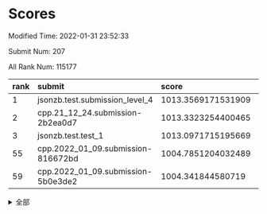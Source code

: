 # Scores

Modified Time: 2022-01-31 23:52:33

Submit Num: 207

All Rank Num: 115177

| rank |               submit               |       score        |       sigma        | pk_num |
| :--- | :--------------------------------- | :----------------- | :----------------- | :----- |
| 1    | jsonzb.test.submission_level_4     | 1013.3569171531909 | 0.8258902204274154 | 2225   |
| 2    | cpp.21_12_24.submission-2b2ea0d7   | 1013.3323254400465 | 0.8444935622469834 | 2228   |
| 3    | jsonzb.test.test_1                 | 1013.0971715195669 | 0.8191980238253601 | 2223   |
| 55   | cpp.2022_01_09.submission-816672bd | 1004.7851204032489 | 0.714622436267106  | 2229   |
| 59   | cpp.2022_01_09.submission-5b0e3de2 | 1004.341844580719  | 0.7225195413518598 | 2221   |


<details>
<summary>全部</summary>

| rank |                 submit                 |       score        |       sigma        | pk_num |
| :--- | :------------------------------------- | :----------------- | :----------------- | :----- |
| 1    | jsonzb.test.submission_level_4         | 1013.3569171531909 | 0.8258902204274154 | 2225   |
| 2    | cpp.21_12_24.submission-2b2ea0d7       | 1013.3323254400465 | 0.8444935622469834 | 2228   |
| 3    | jsonzb.test.test_1                     | 1013.0971715195669 | 0.8191980238253601 | 2223   |
| 4    | gobigger.level_3.submission_level_3_45 | 1012.0011544455954 | 0.7851288040188108 | 2229   |
| 5    | gobigger.level_3.submission_level_3_36 | 1011.7770223591232 | 0.7647788256506883 | 2226   |
| 6    | gobigger.level_3.submission_level_3_25 | 1011.0484070204677 | 0.7748055296367358 | 2228   |
| 7    | gobigger.level_3.submission_level_3_39 | 1010.8036831967084 | 0.7747576023977049 | 2226   |
| 8    | gobigger.level_3.submission_level_3_35 | 1010.7745153228674 | 0.8093469252269295 | 2224   |
| 9    | gobigger.level_3.submission_level_3_12 | 1010.6648034640021 | 0.7744025685303904 | 2231   |
| 10   | gobigger.level_3.submission_level_3_8  | 1010.6524986466577 | 0.7791014630984331 | 2229   |
| 11   | gobigger.level_3.submission_level_3_33 | 1010.6441114027228 | 0.7670101866688936 | 2229   |
| 12   | gobigger.level_3.submission_level_3_40 | 1010.6046639950288 | 0.7542770393810106 | 2227   |
| 13   | gobigger.level_3.submission_level_3_15 | 1010.4009012782489 | 0.7485878785699459 | 2228   |
| 14   | gobigger.level_3.submission_level_3_31 | 1010.3401594531641 | 0.7976808327664812 | 2226   |
| 15   | gobigger.level_3.submission_level_3_24 | 1010.3393130837987 | 0.7483778213506411 | 2226   |
| 16   | gobigger.level_3.submission_level_3_38 | 1010.2862729424542 | 0.7596732900217629 | 2223   |
| 17   | gobigger.level_3.submission_level_3_49 | 1010.2735734940437 | 0.7651274477151001 | 2230   |
| 18   | gobigger.level_3.submission_level_3_0  | 1010.2647598389208 | 0.7632520785124783 | 2222   |
| 19   | gobigger.level_3.submission_level_3_42 | 1010.2547411862391 | 0.7560917315210536 | 2223   |
| 20   | gobigger.level_3.submission_level_3_30 | 1010.2401635127088 | 0.760718579695206  | 2227   |
| 21   | gobigger.level_3.submission_level_3_48 | 1010.1798864622086 | 0.7468355303118334 | 2228   |
| 22   | gobigger.level_3.submission_level_3_2  | 1010.1338958834694 | 0.7434043462098779 | 2224   |
| 23   | gobigger.level_3.submission_level_3_28 | 1010.0888253652957 | 0.763086546432815  | 2227   |
| 24   | gobigger.level_3.submission_level_3_14 | 1010.0750166242547 | 0.7451076045032105 | 2228   |
| 25   | gobigger.level_3.submission_level_3_6  | 1009.9402362258637 | 0.7487666212822377 | 2222   |
| 26   | gobigger.level_3.submission_level_3_10 | 1009.8948561503095 | 0.7480310985576407 | 2224   |
| 27   | gobigger.level_3.submission_level_3_5  | 1009.8786093892875 | 0.7527516476123695 | 2227   |
| 28   | gobigger.level_3.submission_level_3_26 | 1009.7911825298546 | 0.7525756549525539 | 2224   |
| 29   | gobigger.level_3.submission_level_3_18 | 1009.728587790522  | 0.7456691490008296 | 2223   |
| 30   | gobigger.level_3.submission_level_3_29 | 1009.6369837036265 | 0.7594823469414822 | 2226   |
| 31   | gobigger.level_3.submission_level_3_9  | 1009.6029505543387 | 0.7509825774903336 | 2230   |
| 32   | gobigger.level_3.submission_level_3_16 | 1009.5799670858166 | 0.7270594611464759 | 2226   |
| 33   | gobigger.level_3.submission_level_3_1  | 1009.5737330045419 | 0.7426681658343508 | 2226   |
| 34   | gobigger.level_3.submission_level_3_3  | 1009.5468114000814 | 0.764645409884904  | 2226   |
| 35   | gobigger.level_3.submission_level_3_43 | 1009.5229631024916 | 0.7556924732425221 | 2226   |
| 36   | gobigger.level_3.submission_level_3_19 | 1009.4732605780447 | 0.7652608646160307 | 2222   |
| 37   | gobigger.level_3.submission_level_3_27 | 1009.4658766086018 | 0.7427005943275785 | 2223   |
| 38   | gobigger.level_3.submission_level_3_4  | 1009.4623932669117 | 0.7648318439234486 | 2229   |
| 39   | gobigger.level_3.submission_level_3_13 | 1009.4248758710866 | 0.7640836067117244 | 2228   |
| 40   | gobigger.level_3.submission_level_3_11 | 1009.3753844371694 | 0.7427224973117836 | 2227   |
| 41   | gobigger.level_3.submission_level_3_34 | 1009.374031998446  | 0.7376187878154804 | 2226   |
| 42   | gobigger.level_3.submission_level_3_7  | 1009.3700504326019 | 0.7337401524227711 | 2228   |
| 43   | gobigger.level_3.submission_level_3_37 | 1009.3606173319081 | 0.7626662940236494 | 2224   |
| 44   | gobigger.level_3.submission_level_3_21 | 1009.2849704009585 | 0.7469333634260853 | 2229   |
| 45   | gobigger.level_3.submission_level_3_47 | 1009.2355607987307 | 0.7470042122789214 | 2229   |
| 46   | gobigger.level_3.submission_level_3_22 | 1009.0983291846417 | 0.752162636487513  | 2221   |
| 47   | gobigger.level_3.submission_level_3_23 | 1009.0000175201777 | 0.7430499395503176 | 2222   |
| 48   | gobigger.level_3.submission_level_3_32 | 1008.82072956956   | 0.7495838499154008 | 2231   |
| 49   | gobigger.level_3.submission_level_3_41 | 1008.7234318191578 | 0.7518153898294193 | 2231   |
| 50   | gobigger.level_3.submission_level_3_44 | 1008.5772125671979 | 0.7249466859741462 | 2225   |
| 51   | gobigger.level_3.submission_level_3_20 | 1008.5570634283729 | 0.7439556209848303 | 2228   |
| 52   | gobigger.level_3.submission_level_3_46 | 1008.1667459483027 | 0.7370746208490188 | 2232   |
| 53   | gobigger.level_3.submission_level_3_17 | 1008.1351058532928 | 0.758993107422132  | 2225   |
| 54   | gobigger.level_1.submission_level_1_30 | 1005.4621341134144 | 0.7330638855571494 | 2221   |
| 55   | cpp.2022_01_09.submission-816672bd     | 1004.7851204032489 | 0.714622436267106  | 2229   |
| 56   | gobigger.level_1.submission_level_1_8  | 1004.7255815807786 | 0.7167302769734801 | 2223   |
| 57   | gobigger.level_1.submission_level_1_22 | 1004.512830329992  | 0.7245401670369412 | 2228   |
| 58   | gobigger.level_1.submission_level_1_19 | 1004.3951489007765 | 0.7203603160732749 | 2226   |
| 59   | cpp.2022_01_09.submission-5b0e3de2     | 1004.341844580719  | 0.7225195413518598 | 2221   |
| 60   | gobigger.level_1.submission_level_1_17 | 1004.3274756827368 | 0.7050499799514098 | 2225   |
| 61   | gobigger.level_1.submission_level_1_14 | 1004.2800978923252 | 0.7138378121628433 | 2225   |
| 62   | gobigger.level_1.submission_level_1_1  | 1004.2253642991366 | 0.7281663813946821 | 2227   |
| 63   | gobigger.level_1.submission_level_1_49 | 1004.1358540597727 | 0.7086090265086457 | 2227   |
| 64   | gobigger.level_1.submission_level_1_39 | 1004.1316114270364 | 0.7153470598424657 | 2222   |
| 65   | gobigger.level_1.submission_level_1_29 | 1004.1303874134586 | 0.7140166866644805 | 2229   |
| 66   | gobigger.level_1.submission_level_1_6  | 1004.1299807019832 | 0.7084117393474985 | 2222   |
| 67   | gobigger.level_1.submission_level_1_42 | 1004.0140977921606 | 0.725144821143407  | 2230   |
| 68   | gobigger.level_1.submission_level_1_43 | 1003.9412428402934 | 0.7216583827794941 | 2229   |
| 69   | gobigger.level_1.submission_level_1_41 | 1003.7722098354772 | 0.7175068494410118 | 2230   |
| 70   | gobigger.level_1.submission_level_1_32 | 1003.7292412054668 | 0.724256019614265  | 2227   |
| 71   | gobigger.level_1.submission_level_1_48 | 1003.6252807857427 | 0.7144646717192734 | 2222   |
| 72   | gobigger.level_1.submission_level_1_21 | 1003.5782840210416 | 0.7257863978841588 | 2228   |
| 73   | gobigger.level_1.submission_level_1_34 | 1003.5649774075118 | 0.7223779498865837 | 2226   |
| 74   | gobigger.level_1.submission_level_1_10 | 1003.5621277788995 | 0.7181981704559217 | 2222   |
| 75   | gobigger.level_1.submission_level_1_31 | 1003.5390813011246 | 0.7123764319053946 | 2222   |
| 76   | gobigger.level_1.submission_level_1_47 | 1003.4981815314766 | 0.7170770081228649 | 2228   |
| 77   | gobigger.level_1.submission_level_1_13 | 1003.494296811015  | 0.7229703725775466 | 2222   |
| 78   | gobigger.level_1.submission_level_1_33 | 1003.4301814573452 | 0.7055470064878726 | 2224   |
| 79   | gobigger.level_1.submission_level_1_44 | 1003.4174280572689 | 0.7248254131893462 | 2228   |
| 80   | gobigger.level_1.submission_level_1_26 | 1003.3754836881981 | 0.7145991099639771 | 2223   |
| 81   | gobigger.level_1.submission_level_1_24 | 1003.3486776394791 | 0.7175577262741067 | 2225   |
| 82   | gobigger.level_1.submission_level_1_40 | 1003.3435444800907 | 0.721429544039172  | 2227   |
| 83   | gobigger.level_1.submission_level_1_23 | 1003.2891949259168 | 0.7151734418011672 | 2225   |
| 84   | gobigger.level_1.submission_level_1_15 | 1003.2426924769576 | 0.7302810372425641 | 2226   |
| 85   | gobigger.level_1.submission_level_1_46 | 1003.2279458968576 | 0.7131007428606984 | 2222   |
| 86   | gobigger.level_1.submission_level_1_38 | 1003.1257986406476 | 0.7189352842897279 | 2224   |
| 87   | gobigger.level_1.submission_level_1_37 | 1003.0126684797715 | 0.7228055474303394 | 2225   |
| 88   | gobigger.level_1.submission_level_1_3  | 1002.9826141814509 | 0.7049235979492625 | 2226   |
| 89   | gobigger.level_1.submission_level_1_25 | 1002.9368886511094 | 0.7147366873242085 | 2224   |
| 90   | gobigger.level_1.submission_level_1_27 | 1002.8926240983209 | 0.719031377203705  | 2231   |
| 91   | gobigger.level_1.submission_level_1_12 | 1002.8744506916685 | 0.7089086474650932 | 2221   |
| 92   | gobigger.level_1.submission_level_1_0  | 1002.8318805822936 | 0.7112755146782684 | 2227   |
| 93   | gobigger.level_1.submission_level_1_5  | 1002.815645022754  | 0.72159514518065   | 2224   |
| 94   | gobigger.level_1.submission_level_1_45 | 1002.78449388156   | 0.7156313584213773 | 2221   |
| 95   | gobigger.level_1.submission_level_1_9  | 1002.782293668247  | 0.708769866247585  | 2221   |
| 96   | gobigger.level_1.submission_level_1_35 | 1002.7136802970689 | 0.7104276216330062 | 2225   |
| 97   | gobigger.level_1.submission_level_1_4  | 1002.5313808056612 | 0.7243791198742223 | 2227   |
| 98   | gobigger.level_1.submission_level_1_28 | 1002.4688353589345 | 0.7169136639118848 | 2224   |
| 99   | gobigger.level_1.submission_level_1_16 | 1002.4010051159203 | 0.7078024568695851 | 2224   |
| 100  | gobigger.level_1.submission_level_1_20 | 1002.1543196235727 | 0.7131762466866892 | 2229   |
| 101  | gobigger.level_1.submission_level_1_18 | 1001.985382293161  | 0.7009918929707297 | 2219   |
| 102  | gobigger.level_1.submission_level_1_2  | 1001.8652227527115 | 0.7080256457801827 | 2229   |
| 103  | gobigger.level_1.submission_level_1_36 | 1001.8333273924334 | 0.7109543073767093 | 2218   |
| 104  | gobigger.level_1.submission_level_1_11 | 1001.7484441623153 | 0.7066119357795597 | 2225   |
| 105  | gobigger.level_1.submission_level_1_7  | 1001.628548408804  | 0.7112679653029446 | 2224   |
| 106  | gobigger.random.submission_random_38   | 997.0925947728259  | 0.7056362314110115 | 2229   |
| 107  | gobigger.random.submission_random_45   | 997.0115315590203  | 0.7152024069387097 | 2227   |
| 108  | gobigger.random.submission_random_22   | 996.8234199162501  | 0.7085251056327247 | 2226   |
| 109  | gobigger.random.submission_random_35   | 996.6833500018762  | 0.6992090662740107 | 2227   |
| 110  | gobigger.random.submission_random_19   | 996.6556910661313  | 0.7065636700261028 | 2226   |
| 111  | gobigger.random.submission_random_21   | 996.6546761083146  | 0.7046192868075002 | 2222   |
| 112  | gobigger.random.submission_random_43   | 996.5678576902814  | 0.7108576627793787 | 2229   |
| 113  | gobigger.random.submission_random_36   | 996.5070215045382  | 0.6996416588144018 | 2223   |
| 114  | gobigger.random.submission_random_28   | 996.4635444024568  | 0.7289365316126363 | 2222   |
| 115  | gobigger.random.submission_random_18   | 996.4619724779993  | 0.7211561685772079 | 2226   |
| 116  | gobigger.random.submission_random_11   | 996.3715848648117  | 0.7099364873770088 | 2225   |
| 117  | gobigger.random.submission_random_1    | 996.3014775731597  | 0.7184770082633251 | 2229   |
| 118  | gobigger.random.submission_random_23   | 996.2930396136063  | 0.7087974756841742 | 2222   |
| 119  | gobigger.random.submission_random_6    | 996.268582326825   | 0.7217260084217653 | 2226   |
| 120  | gobigger.random.submission_random_12   | 996.2253917977033  | 0.7006927629143167 | 2223   |
| 121  | gobigger.random.submission_random_47   | 996.1822479543284  | 0.7120103053710939 | 2226   |
| 122  | gobigger.random.submission_random_26   | 996.1681582683542  | 0.7066311030560001 | 2232   |
| 123  | gobigger.random.submission_random_42   | 996.1585074395152  | 0.7190751048871595 | 2227   |
| 124  | gobigger.random.submission_random_16   | 996.1265671595859  | 0.7062828110970064 | 2228   |
| 125  | gobigger.random.submission_random_8    | 996.1200754327959  | 0.7009924586165486 | 2227   |
| 126  | gobigger.random.submission_random_17   | 996.0599116655459  | 0.7021272083887924 | 2230   |
| 127  | gobigger.random.submission_random_49   | 996.0399979993388  | 0.7085635355958977 | 2228   |
| 128  | gobigger.random.submission_random_5    | 995.8791144076146  | 0.7178279124975377 | 2228   |
| 129  | gobigger.random.submission_random_32   | 995.8274470878403  | 0.7313055819208737 | 2226   |
| 130  | gobigger.random.submission_random_20   | 995.7947657869322  | 0.7086629414868131 | 2224   |
| 131  | gobigger.random.submission_random_34   | 995.752147420289   | 0.7013993491109719 | 2223   |
| 132  | gobigger.random.submission_random_27   | 995.6164313777822  | 0.7144706694197134 | 2224   |
| 133  | gobigger.random.submission_random_24   | 995.5784696429765  | 0.7069862026207534 | 2228   |
| 134  | gobigger.random.submission_random_37   | 995.5744782096818  | 0.7290806556661188 | 2230   |
| 135  | gobigger.random.submission_random_31   | 995.532960773689   | 0.7200884879423335 | 2228   |
| 136  | gobigger.random.submission_random_2    | 995.5322223460445  | 0.7113024074207212 | 2222   |
| 137  | gobigger.random.submission_random_48   | 995.5237104104646  | 0.7070771996060188 | 2230   |
| 138  | gobigger.random.submission_random_9    | 995.4589055580291  | 0.70669382907059   | 2226   |
| 139  | gobigger.random.submission_random_40   | 995.42308685635    | 0.7190208324447294 | 2228   |
| 140  | gobigger.random.submission_random_3    | 995.387567942429   | 0.7089926817375475 | 2227   |
| 141  | gobigger.random.submission_random_46   | 995.373584365766   | 0.7091815373039593 | 2229   |
| 142  | gobigger.random.submission_random_15   | 995.3591468473803  | 0.7096408507139436 | 2224   |
| 143  | gobigger.random.submission_random_41   | 995.2859173130046  | 0.706524614171273  | 2230   |
| 144  | gobigger.random.submission_random_33   | 995.2469750373841  | 0.7057330731735252 | 2226   |
| 145  | gobigger.random.submission_random_7    | 995.1405361990215  | 0.7091139424694092 | 2225   |
| 146  | gobigger.random.submission_random_25   | 995.1391085295054  | 0.7065355788727297 | 2227   |
| 147  | gobigger.random.submission_random_30   | 995.0928463299186  | 0.7174171395713597 | 2227   |
| 148  | gobigger.random.submission_random_10   | 995.0627278017205  | 0.7094037674187148 | 2229   |
| 149  | gobigger.random.submission_random_14   | 995.0599877378262  | 0.7131946587001551 | 2229   |
| 150  | gobigger.random.submission_random_0    | 995.0431999570661  | 0.7063555634841889 | 2228   |
| 151  | gobigger.random.submission_random_44   | 994.9201248870429  | 0.7271610366527622 | 2225   |
| 152  | gobigger.random.submission_random_29   | 994.857766126962   | 0.7027442821185171 | 2220   |
| 153  | gobigger.random.submission_random_39   | 994.7667541153032  | 0.714019094847052  | 2223   |
| 154  | gobigger.random.submission_random_13   | 994.6923602961226  | 0.7096624792926111 | 2223   |
| 155  | gobigger.level_2.submission_level_2_34 | 994.4953149886393  | 0.7217523467408278 | 2223   |
| 156  | gobigger.level_2.submission_level_2_26 | 994.4594527062814  | 0.7124891556731782 | 2227   |
| 157  | gobigger.random.submission_random_4    | 994.3040502305533  | 0.723725510028612  | 2223   |
| 158  | gobigger.level_2.submission_level_2_11 | 993.6913441983324  | 0.7421759787009137 | 2226   |
| 159  | gobigger.level_2.submission_level_2_48 | 993.6666615538578  | 0.7324981787990663 | 2223   |
| 160  | gobigger.level_2.submission_level_2_14 | 993.5695024548004  | 0.7504159742998996 | 2227   |
| 161  | gobigger.level_2.submission_level_2_27 | 993.4300194184253  | 0.7243713231026337 | 2228   |
| 162  | gobigger.level_2.submission_level_2_21 | 993.0967558946123  | 0.7307728405681122 | 2225   |
| 163  | gobigger.level_2.submission_level_2_8  | 993.0759888803639  | 0.7322243590499423 | 2229   |
| 164  | gobigger.level_2.submission_level_2_31 | 993.0369348371369  | 0.7455242398483377 | 2229   |
| 165  | gobigger.level_2.submission_level_2_9  | 993.0044979364014  | 0.7455567733461761 | 2221   |
| 166  | gobigger.level_2.submission_level_2_15 | 992.8971889964237  | 0.7285309718951737 | 2221   |
| 167  | gobigger.level_2.submission_level_2_44 | 992.7814085062485  | 0.7329547479449614 | 2225   |
| 168  | gobigger.level_2.submission_level_2_18 | 992.7664238355126  | 0.7711504713863979 | 2226   |
| 169  | gobigger.level_2.submission_level_2_23 | 992.7153024984437  | 0.7511680535681081 | 2221   |
| 170  | gobigger.level_2.submission_level_2_0  | 992.5820560044459  | 0.7394083334647262 | 2226   |
| 171  | gobigger.level_2.submission_level_2_35 | 992.5430424215275  | 0.7374362120527934 | 2225   |
| 172  | gobigger.level_2.submission_level_2_45 | 992.5143803669248  | 0.7477200541693644 | 2227   |
| 173  | gobigger.level_2.submission_level_2_25 | 992.4516119160018  | 0.7473920151795551 | 2222   |
| 174  | gobigger.level_2.submission_level_2_49 | 992.4032311596978  | 0.7389240785630754 | 2224   |
| 175  | gobigger.level_2.submission_level_2_47 | 992.3682024025347  | 0.7366277248283146 | 2221   |
| 176  | gobigger.level_2.submission_level_2_22 | 992.3494141262696  | 0.7432086824910933 | 2228   |
| 177  | gobigger.level_2.submission_level_2_17 | 992.1676541917201  | 0.7408747456838118 | 2228   |
| 178  | gobigger.level_2.submission_level_2_40 | 992.1402391999667  | 0.7467217647239519 | 2224   |
| 179  | gobigger.level_2.submission_level_2_36 | 992.1040158889306  | 0.7393722530677352 | 2224   |
| 180  | gobigger.level_2.submission_level_2_6  | 992.0667589229467  | 0.7439364500046696 | 2234   |
| 181  | gobigger.level_2.submission_level_2_28 | 992.0404330760795  | 0.7524891202664697 | 2227   |
| 182  | gobigger.level_2.submission_level_2_30 | 992.0325007159023  | 0.7458554487194102 | 2214   |
| 183  | gobigger.level_2.submission_level_2_41 | 992.0306232073492  | 0.7554313840680741 | 2226   |
| 184  | gobigger.level_2.submission_level_2_5  | 991.9635279271308  | 0.7311383728270258 | 2227   |
| 185  | gobigger.level_2.submission_level_2_37 | 991.948026331562   | 0.7600404791457143 | 2228   |
| 186  | gobigger.level_2.submission_level_2_38 | 991.9202236779689  | 0.7545027420373188 | 2227   |
| 187  | gobigger.level_2.submission_level_2_29 | 991.8805501999065  | 0.7396380006086508 | 2225   |
| 188  | gobigger.level_2.submission_level_2_46 | 991.7681879144326  | 0.7477333634273647 | 2227   |
| 189  | gobigger.level_2.submission_level_2_24 | 991.7570778612204  | 0.7524038942709709 | 2224   |
| 190  | gobigger.level_2.submission_level_2_12 | 991.6785561444153  | 0.7425815743677475 | 2227   |
| 191  | gobigger.level_2.submission_level_2_19 | 991.5402697219455  | 0.7357845492695726 | 2222   |
| 192  | gobigger.level_2.submission_level_2_13 | 991.4618830473567  | 0.725300684695343  | 2227   |
| 193  | gobigger.level_2.submission_level_2_2  | 991.3394633267611  | 0.7400894811232349 | 2222   |
| 194  | gobigger.level_2.submission_level_2_32 | 991.2326302079643  | 0.7527030066682647 | 2225   |
| 195  | gobigger.level_2.submission_level_2_10 | 991.1580894463322  | 0.7509592216220258 | 2219   |
| 196  | gobigger.level_2.submission_level_2_16 | 991.098750247151   | 0.7207756335003657 | 2220   |
| 197  | gobigger.level_2.submission_level_2_4  | 991.0979209209875  | 0.7491498403485801 | 2227   |
| 198  | gobigger.level_2.submission_level_2_7  | 991.0624668313783  | 0.7540318780723216 | 2224   |
| 199  | gobigger.level_2.submission_level_2_42 | 991.0373439142181  | 0.76468002717065   | 2226   |
| 200  | gobigger.level_2.submission_level_2_39 | 990.9195819181577  | 0.761406936839953  | 2227   |
| 201  | gobigger.level_2.submission_level_2_33 | 990.7987656749824  | 0.7523989397219994 | 2227   |
| 202  | gobigger.level_2.submission_level_2_3  | 990.7191557390618  | 0.7672358570888683 | 2226   |
| 203  | gobigger.level_2.submission_level_2_1  | 990.7104923528576  | 0.7525151712540784 | 2224   |
| 204  | gobigger.level_2.submission_level_2_43 | 990.5730511674899  | 0.7472862460514199 | 2224   |
| 205  | gobigger.level_2.submission_level_2_20 | 990.2275037578287  | 0.7770785447269899 | 2224   |
| 206  | gobigger.none.submission_none_1        | 978.1673804209842  | 1.1419303205838502 | 2223   |
| 207  | gobigger.none.submission_none_0        | 976.961233729297   | 1.3063995668981494 | 2230   |

</details>